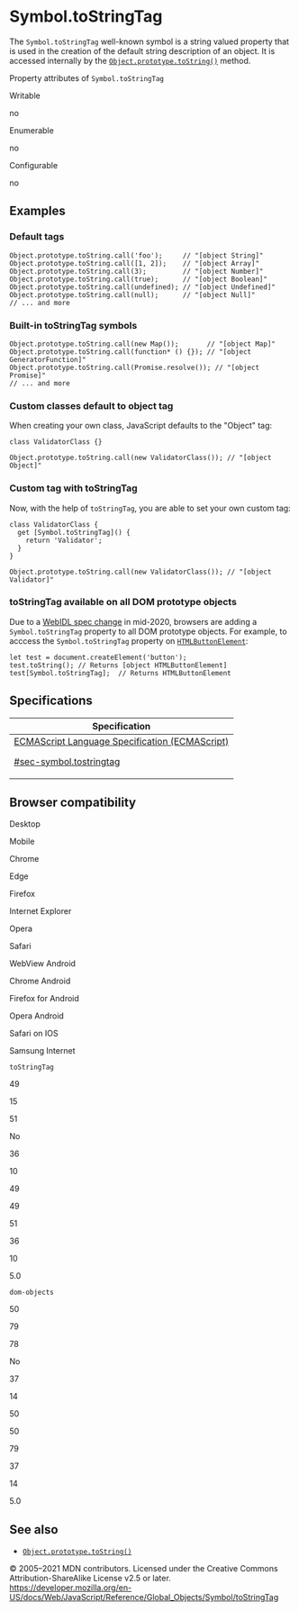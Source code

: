 # Symbol.toStringTag

The `Symbol.toStringTag` well-known symbol is a string valued property that is used in the creation of the default string description of an object. It is accessed internally by the [`Object.prototype.toString()`](../object/tostring) method.

Property attributes of `Symbol.toStringTag`

Writable

no

Enumerable

no

Configurable

no

## Examples

### Default tags

    Object.prototype.toString.call('foo');     // "[object String]"
    Object.prototype.toString.call([1, 2]);    // "[object Array]"
    Object.prototype.toString.call(3);         // "[object Number]"
    Object.prototype.toString.call(true);      // "[object Boolean]"
    Object.prototype.toString.call(undefined); // "[object Undefined]"
    Object.prototype.toString.call(null);      // "[object Null]"
    // ... and more

### Built-in toStringTag symbols

    Object.prototype.toString.call(new Map());       // "[object Map]"
    Object.prototype.toString.call(function* () {}); // "[object GeneratorFunction]"
    Object.prototype.toString.call(Promise.resolve()); // "[object Promise]"
    // ... and more

### Custom classes default to object tag

When creating your own class, JavaScript defaults to the "Object" tag:

    class ValidatorClass {}

    Object.prototype.toString.call(new ValidatorClass()); // "[object Object]"

### Custom tag with toStringTag

Now, with the help of `toStringTag`, you are able to set your own custom tag:

    class ValidatorClass {
      get [Symbol.toStringTag]() {
        return 'Validator';
      }
    }

    Object.prototype.toString.call(new ValidatorClass()); // "[object Validator]"

### toStringTag available on all DOM prototype objects

Due to a [WebIDL spec change](https://github.com/heycam/webidl/pull/357) in mid-2020, browsers are adding a `Symbol.toStringTag` property to all DOM prototype objects. For example, to acccess the `Symbol.toStringTag` property on [`HTMLButtonElement`](https://developer.mozilla.org/en-US/docs/Web/API/HTMLButtonElement):

    let test = document.createElement('button');
    test.toString(); // Returns [object HTMLButtonElement]
    test[Symbol.toStringTag];  // Returns HTMLButtonElement

## Specifications

<table>
<thead>
<tr class="header">
<th>Specification</th>
</tr>
</thead>
<tbody>
<tr class="odd">
<td>
<a href="https://tc39.es/ecma262/#sec-symbol.tostringtag">ECMAScript Language Specification (ECMAScript)
<br/>

<span class="small">#sec-symbol.tostringtag</span>
</a>
</td>
</tr>
</tbody>
</table>

## Browser compatibility

Desktop

Mobile

Chrome

Edge

Firefox

Internet Explorer

Opera

Safari

WebView Android

Chrome Android

Firefox for Android

Opera Android

Safari on IOS

Samsung Internet

`toStringTag`

49

15

51

No

36

10

49

49

51

36

10

5.0

`dom-objects`

50

79

78

No

37

14

50

50

79

37

14

5.0

## See also

-   [`Object.prototype.toString()`](../object/tostring)

© 2005–2021 MDN contributors.
Licensed under the Creative Commons Attribution-ShareAlike License v2.5 or later.
<a href="https://developer.mozilla.org/en-US/docs/Web/JavaScript/Reference/Global_Objects/Symbol/toStringTag" class="_attribution-link">https://developer.mozilla.org/en-US/docs/Web/JavaScript/Reference/Global_Objects/Symbol/toStringTag</a>
